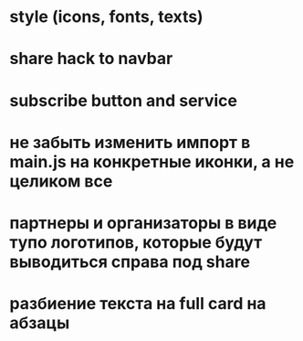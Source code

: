 # style (icons, fonts, texts)
# share hack to navbar
# subscribe button and service
# не забыть изменить импорт в main.js на конкретные иконки, а не целиком все
# партнеры и организаторы в виде тупо логотипов, которые будут выводиться справа под share
# разбиение текста на full card на абзацы
